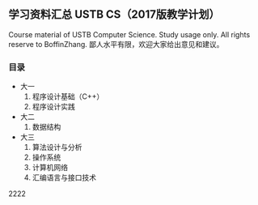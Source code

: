 ## 学习资料汇总 USTB CS（2017版教学计划）
Course material of USTB Computer Science. Study usage only. All rights reserve to BoffinZhang.
鄙人水平有限，欢迎大家给出意见和建议。
### 目录
- 大一
    1. 程序设计基础（C++）
    2. 程序设计实践
- 大二
    1. 数据结构
- 大三
    1. 算法设计与分析
    2. 操作系统
    3. 计算机网络
    4. 汇编语言与接口技术

2222

